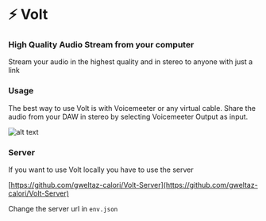 # ⚡ Volt

### High Quality Audio Stream from your computer

Stream your audio in the highest quality and in stereo to anyone with just a link

### Usage

The best way to use Volt is with Voicemeeter or any virtual cable. Share the audio from your DAW in stereo by selecting Voicemeeter Output as input.

![alt text](https://i.imgur.com/bZhzL9C.png)

### Server

If you want to use Volt locally you have to use the server

[https://github.com/gweltaz-calori/Volt-Server](https://github.com/gweltaz-calori/Volt-Server)

Change the server url in `env.json`
